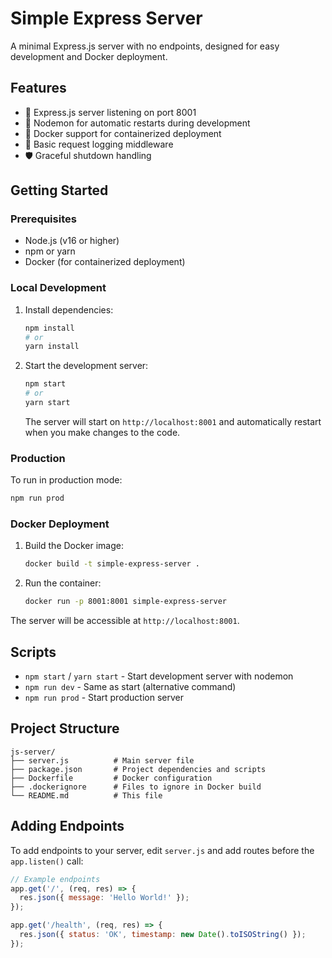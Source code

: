 # Simple Express Server

A minimal Express.js server with no endpoints, designed for easy development and Docker deployment.

## Features

- 🚀 Express.js server listening on port 8001
- 🔄 Nodemon for automatic restarts during development
- 🐳 Docker support for containerized deployment
- 📝 Basic request logging middleware
- 🛡️ Graceful shutdown handling

## Getting Started

### Prerequisites

- Node.js (v16 or higher)
- npm or yarn
- Docker (for containerized deployment)

### Local Development

1. Install dependencies:
   ```bash
   npm install
   # or
   yarn install
   ```

2. Start the development server:
   ```bash
   npm start
   # or
   yarn start
   ```

   The server will start on `http://localhost:8001` and automatically restart when you make changes to the code.

### Production

To run in production mode:
```bash
npm run prod
```

### Docker Deployment

1. Build the Docker image:
   ```bash
   docker build -t simple-express-server .
   ```

2. Run the container:
   ```bash
   docker run -p 8001:8001 simple-express-server
   ```

The server will be accessible at `http://localhost:8001`.

## Scripts

- `npm start` / `yarn start` - Start development server with nodemon
- `npm run dev` - Same as start (alternative command)
- `npm run prod` - Start production server

## Project Structure

```
js-server/
├── server.js          # Main server file
├── package.json       # Project dependencies and scripts
├── Dockerfile         # Docker configuration
├── .dockerignore      # Files to ignore in Docker build
└── README.md          # This file
```

## Adding Endpoints

To add endpoints to your server, edit `server.js` and add routes before the `app.listen()` call:

```javascript
// Example endpoints
app.get('/', (req, res) => {
  res.json({ message: 'Hello World!' });
});

app.get('/health', (req, res) => {
  res.json({ status: 'OK', timestamp: new Date().toISOString() });
});
```
